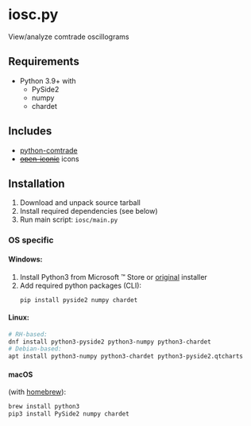 # iosc.py

View/analyze comtrade oscillograms

## Requirements
- Python 3.9+ with
  - PySide2
  - numpy
  - chardet

## Includes
- [python-comtrade](https://github.com/dparrini/python-comtrade)
- [~~open-iconic~~](https://github.com/iconic/open-iconic) icons

## Installation

1. Download and unpack source tarball
2. Install required dependencies (see below)
3. Run main script: `iosc/main.py`

### OS specific
#### Windows:

1. Install Python3 from Microsoft &trade; Store or [original](https://www.python.org/downloads/windows/) installer
2. Add required python packages (CLI):
   ```shell
   pip install pyside2 numpy chardet
   ```

#### Linux:
```bash
# RH-based:
dnf install python3-pyside2 python3-numpy python3-chardet
# Debian-based:
apt install python3-numpy python3-chardet python3-pyside2.qtcharts
```

#### macOS
(with [homebrew](https://brew.sh/)):
```bash
brew install python3
pip3 install PySide2 numpy chardet
```
